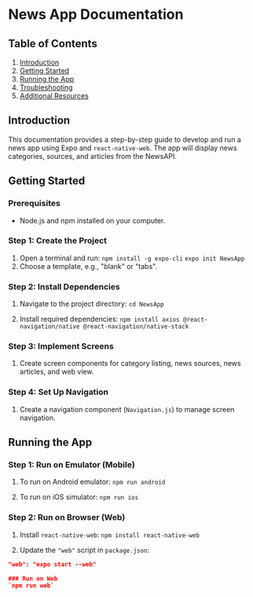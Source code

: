 # News App Documentation

## Table of Contents
1. [Introduction](#introduction)
2. [Getting Started](#getting-started)
3. [Running the App](#running-the-app)
4. [Troubleshooting](#troubleshooting)
5. [Additional Resources](#additional-resources)

## Introduction
This documentation provides a step-by-step guide to develop and run a news app using Expo and `react-native-web`. The app will display news categories, sources, and articles from the NewsAPI.

## Getting Started
### Prerequisites
- Node.js and npm installed on your computer.

### Step 1: Create the Project
1. Open a terminal and run:
`npm install -g expo-cli`
`expo init NewsApp`
2. Choose a template, e.g., "blank" or "tabs".

### Step 2: Install Dependencies
1. Navigate to the project directory:
`cd NewsApp`

2. Install required dependencies:
`npm install axios @react-navigation/native @react-navigation/native-stack`


### Step 3: Implement Screens
1. Create screen components for category listing, news sources, news articles, and web view.

### Step 4: Set Up Navigation
1. Create a navigation component (`Navigation.js`) to manage screen navigation.

## Running the App
### Step 1: Run on Emulator (Mobile)
1. To run on Android emulator:
`npm run android`

2. To run on iOS simulator:
`npm run ios`


### Step 2: Run on Browser (Web)
1. Install `react-native-web`:
`npm install react-native-web`

2. Update the `"web"` script in `package.json`:
```json
"web": "expo start --web"

### Run on Web
`npm run web`

